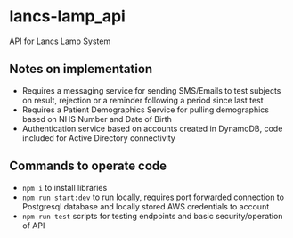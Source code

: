 # lancs-lamp_api

API for Lancs Lamp System

## Notes on implementation

- Requires a messaging service for sending SMS/Emails to test subjects on result, rejection or a reminder following a period since last test
- Requires a Patient Demographics Service for pulling demographics based on NHS Number and Date of Birth
- Authentication service based on accounts created in DynamoDB, code included for Active Directory connectivity

## Commands to operate code

- `npm i` to install libraries
- `npm run start:dev` to run locally, requires port forwarded connection to Postgresql database and locally stored AWS credentials to account
- `npm run test` scripts for testing endpoints and basic security/operation of API
